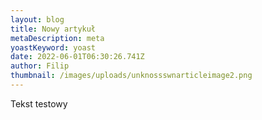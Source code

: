 ```yaml
---
layout: blog
title: Nowy artykuł
metaDescription: meta
yoastKeyword: yoast
date: 2022-06-01T06:30:26.741Z
author: Filip
thumbnail: /images/uploads/unknossswnarticleimage2.png
---
```

T﻿ekst testowy